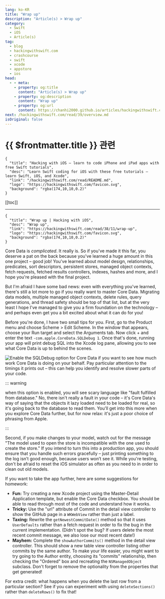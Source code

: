 ```yaml
---
lang: ko-KR
title: "Wrap up"
description: "Article(s) > Wrap up"
category:
  - Swift
  - iOS
  - Article(s)
tag: 
  - blog
  - hackingwithswift.com
  - crashcourse
  - swift
  - xcode
  - appstore
  - ios  
head:
  - - meta:
    - property: og:title
      content: "Article(s) > Wrap up"
    - property: og:description
      content: "Wrap up"
    - property: og:url
      content: https://chanhi2000.github.io/articles/hackingwithswift.com/read/38/11-wrap-up.html
next: /hackingwithswift.com/read/39/overview.md
isOriginal: false
---
```


# {{ $frontmatter.title }} 관련

```component VPCard
{
  "title": "Hacking with iOS – learn to code iPhone and iPad apps with free Swift tutorials",
  "desc": "Learn Swift coding for iOS with these free tutorials – learn Swift, iOS, and Xcode",
  "link": "/hackingwithswift.com/read/README.md",
  "logo": "https://hackingwithswift.com/favicon.svg",
  "background": "rgba(174,10,10,0.2)"
}
```

[[toc]]

---

```component VPCard
{
  "title": "Wrap up | Hacking with iOS",
  "desc": "Wrap up",
  "link": "https://hackingwithswift.com/read/38/11/wrap-up",
  "logo": "https://hackingwithswift.com/favicon.svg",
  "background": "rgba(174,10,10,0.2)"
}
```

Core Data is *complicated*. It really is. So if you've made it this far, you deserve a pat on the back because you've learned a huge amount in this one project – good job! You've learned about model design, relationships, predicates, sort descriptors, persistent stores, managed object contexts, fetch requests, fetched results controllers, indexes, hashes and more, and I hope you're pleased with the final project.

But I'm afraid I have some bad news: even with everything you've learned, there's still a lot more to go if you really want to master Core Data. Migrating data models, multiple managed object contexts, delete rules, query generations, and thread safety should be top of that list, but at the very least I hope I've managed to give you a firm foundation on the technology – and perhaps even get you a bit excited about what it can do for you!

Before you're done, I have two small tips for you. First, go to the Product menu and choose Scheme > Edit Scheme. In the window that appears, choose your Run target and select the Arguments tab. Now click + and enter the text `-com.apple.CoreData.SQLDebug 1`. Once that's done, running your app will print debug SQL into the Xcode log pane, allowing you to see what Core Data is up to behind the scenes.

![Enable the SQLDebug option for Core Data if you want to see how much work Core Data is doing on your behalf. Pay particular attention to the timings it prints out – this can help you identify and resolve slower parts of your code.](https://hackingwithswift.com/img/books/hws/38-12@2x.png)

::: warning

when this option is enabled, you will see scary language like "fault fulfilled from database." No, there isn't really a fault in your code – it's Core Data's way of saying that the objects it lazy loaded need to be loaded for real, so it's going back to the database to read them. You'll get into this more when you explore Core Data further, but for now relax: it's just a poor choice of phrasing from Apple.

:::

Second, if you make changes to your model, watch out for the message "The model used to open the store is incompatible with the one used to create the store." If you intend to turn this into a production app, you should ensure that you handle such errors gracefully – just printing something to the log isn’t good enough, because users won’t see it. While you're testing, don't be afraid to reset the iOS simulator as often as you need to in order to clean out old models.

If you want to take the app further, here are some suggestions for homework:

- **Fun:** Try creating a new Xcode project using the Master-Detail Application template, but enable the Core Data checkbox. You should be able to read through most of the code and understand how it works.
- **Tricky:** Use the "url" attribute of Commit in the detail view controller to show the GitHub page in a `WKWebView` rather than just a label.
- **Taxing:** Rewrite the `getNewestCommitDate()` method so that it uses `UserDefaults` rather than a fetch request in order to fix the bug in the current implementation. (Didn't spot the bug? If users delete the most recent commit message, we also lose our most recent date!)
- **Mayhem:** Complete the `showAuthorCommits()` method in the detail view controller. This should show a new table view controller listing other commits by the same author. To make your life easier, you might want to try going to the Author entity, choosing its "commits" relationship, then checking the "Ordered" box and recreating the `NSManagedObject` subclass. Don't forget to remove the optionality from the properties that get generated!

For extra credit: what happens when you delete the last row from a particular section? See if you can experiment with using `deleteSections()` rather than `deleteRows()` to fix that!

